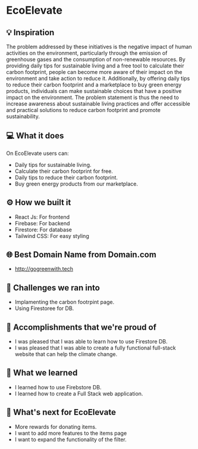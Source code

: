 # EcoElevate

## 💡 Inspiration

The problem addressed by these initiatives is the negative impact of human activities on the environment, particularly through the emission of greenhouse gases and the consumption of non-renewable resources. By providing daily tips for sustainable living and a free tool to calculate their carbon footprint, people can become more aware of their impact on the environment and take action to reduce it. Additionally, by offering daily tips to reduce their carbon footprint and a marketplace to buy green energy products, individuals can make sustainable choices that have a positive impact on the environment. The problem statement is thus the need to increase awareness about sustainable living practices and offer accessible and practical solutions to reduce carbon footprint and promote sustainability.

## 💻 What it does

On EcoElevate users can:

- Daily tips for sustainable living.
- Calculate their carbon footprint for free.
- Daily tips to reduce their carbon footprint.
- Buy green energy products from our marketplace.

## ⚙️ How we built it

- React Js: For frontend
- Firebase: For backend
- Firestore: For database
- Tailwind CSS: For easy styling

## 🌐 Best Domain Name from Domain.com

- http://gogreenwith.tech

## 🧠 Challenges we ran into

- Implamenting the carbon footrpint page.
- Using Firestoree for DB.

## 🏅 Accomplishments that we're proud of

- I was pleased that I was able to learn how to use Firestore DB.
- I was pleased that I was able to create a fully functional full-stack website that can help the climate change.

## 📖 What we learned

- I learned how to use Firebstore DB.
- I learned how to create a Full Stack web application.

## 🚀 What's next for EcoElevate

- More rewards for donating items.
- I want to add more features to the items page
- I want to expand the functionality of the filter.